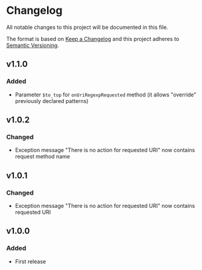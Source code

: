 # Changelog

All notable changes to this project will be documented in this file.

The format is based on [Keep a Changelog][keepachangelog] and this project adheres to [Semantic Versioning][semver].

## v1.1.0

### Added

- Parameter `$to_top` for `onUriRegexpRequested` method (it allows "override" previously declared patterns)

## v1.0.2

### Changed

- Exception message "There is no action for requested URI" now contains request method name

## v1.0.1

### Changed

- Exception message "There is no action for requested URI" now contains requested URI

## v1.0.0

### Added

- First release

[keepachangelog]:https://keepachangelog.com/en/1.0.0/
[semver]:https://semver.org/spec/v2.0.0.html
